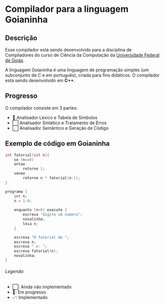 # Compilador para a linguagem Goianinha

## Descrição
Esse compilador está sendo desenvolvido para a disciplina de Compiladores do curso de Ciência da Computação da [Universidade Federal de Goiás](https://ufg.br). 

A linguagem Goianinha é uma linguagem de programação simples (um subconjunto de C e em português), criada para fins didáticos. O compilador está sendo desenvolvido em **C++**.

## Progresso
O compilador consiste em 3 partes:
- 🔁 Analisador Léxico e Tabela de Símbolos
- ⬜️ Analisador Sintático e Tratamento de Erros
- ⬜️ Analisador Semântico e Geração de Código

## Exemplo de código em Goianinha
```C
int fatorial(int n){
	se (n==0)
	entao
		retorne 1;
	senao
		retorne n * fatorial(n-1);
}

programa {
	int n;
	n = 1-0;
	
	enquanto (n<0) execute {
    	escreva "digite um numero";
    	novalinha;
    	leia n;    
	}	

	escreva "O fatorial de ";
	escreva n;
    escreva " e: ";
	escreva fatorial(n);
	novalinha;
}
```

###### Legenda:
- ⬜️: Ainda não implementado
- 🔁: Em progresso
- ✅: Implementado